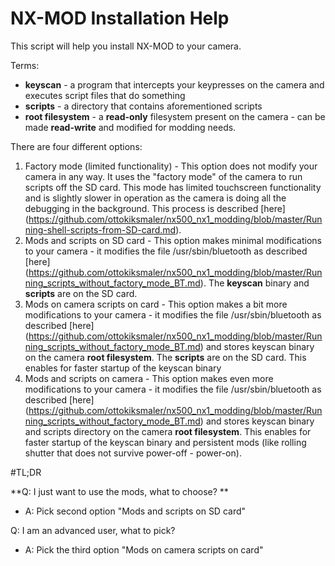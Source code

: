 # NX-MOD Installation Help

This script will help you install NX-MOD to your camera.

Terms: 
  - **keyscan** - a program that intercepts your keypresses on the camera and executes script files that do something
  - **scripts** - a directory that contains aforementioned scripts
  - **root filesystem** - a **read-only** filesystem present on the camera - can be made **read-write** and modified for modding needs.

There are four different options:
  1. Factory mode (limited functionality)
    - This option does not modify your camera in any way. It uses the "factory mode" of the camera to run scripts off the SD card. This mode has limited touchscreen functionality and is slightly slower in operation as the camera is doing all the debugging in the background. This process is described [here] (https://github.com/ottokiksmaler/nx500_nx1_modding/blob/master/Running-shell-scripts-from-SD-card.md).
  2. Mods and scripts on SD card
    - This option makes minimal modifications to your camera - it modifies the file /usr/sbin/bluetooth as described [here] (https://github.com/ottokiksmaler/nx500_nx1_modding/blob/master/Running_scripts_without_factory_mode_BT.md). The **keyscan** binary and **scripts** are on the SD card.
  3. Mods on camera scripts on card
    - This option makes a bit more modifications to your camera - it modifies the file /usr/sbin/bluetooth as described [here] (https://github.com/ottokiksmaler/nx500_nx1_modding/blob/master/Running_scripts_without_factory_mode_BT.md) and stores keyscan binary on the camera **root filesystem**. The **scripts** are on the SD card. This enables for faster startup of the keyscan binary 
  4. Mods and scripts on camera
    - This option makes even more modifications to your camera - it modifies the file /usr/sbin/bluetooth as described [here] (https://github.com/ottokiksmaler/nx500_nx1_modding/blob/master/Running_scripts_without_factory_mode_BT.md) and stores keyscan binary and scripts directory on the camera **root filesystem**. This enables for faster startup of the keyscan binary and persistent mods (like rolling shutter that does not survive power-off - power-on).
 
#TL;DR

**Q: I just want to use the mods, what to choose? **
  - A: Pick second option "Mods and scripts on SD card" 

Q: I am an advanced user, what to pick? 
  - A: Pick the third option "Mods on camera scripts on card" 

